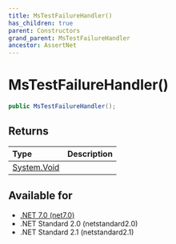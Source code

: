 ```yaml
---
title: MsTestFailureHandler()
has_children: true
parent: Constructors
grand_parent: MsTestFailureHandler
ancestor: AssertNet
---
```

# MsTestFailureHandler()

```csharp
public MsTestFailureHandler();
```

## Returns
| Type                                                                    | Description |
|:------------------------------------------------------------------------|:------------|
| [System.Void](https://learn.microsoft.com/en-us/dotnet/api/system.void) |             |

## Available for
- [.NET 7.0 (net7.0)](https://versionsof.net/core/7.0/)
- .NET Standard 2.0 (netstandard2.0)
- .NET Standard 2.1 (netstandard2.1)
